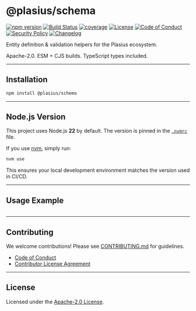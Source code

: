 # @plasius/schema

[![npm version](https://img.shields.io/npm/v/@plasius/schema.svg)](https://www.npmjs.com/package/@plasius/schema)
[![Build Status](https://img.shields.io/github/actions/workflow/status/Plasius-LTD/schema/ci.yml?branch=main&label=build&style=flat)](https://github.com/plasius/schema/actions/workflows/ci.yml)
[![coverage](https://img.shields.io/codecov/c/github/Plasius-LTD/schema)](https://codecov.io/gh/Plasius-LTD/schema)
[![License](https://img.shields.io/github/license/Plasius-LTD/schema)](./LICENSE)
[![Code of Conduct](https://img.shields.io/badge/code%20of%20conduct-yes-blue.svg)](./CODE_OF_CONDUCT.md)
[![Security Policy](https://img.shields.io/badge/security%20policy-yes-orange.svg)](./SECURITY.md)
[![Changelog](https://img.shields.io/badge/changelog-md-blue.svg)](./CHANGELOG.md)

Entity definition & validation helpers for the Plasius ecosystem.

Apache-2.0. ESM + CJS builds. TypeScript types included.

---

## Installation

```bash
npm install @plasius/schema
```

---

## Node.js Version

This project uses Node.js **22** by default. The version is pinned in the [`.nvmrc`](./.nvmrc) file.

If you use [nvm](https://github.com/nvm-sh/nvm), simply run:

```bash
nvm use
```

This ensures your local development environment matches the version used in CI/CD.

---

## Usage Example

```js

```

---

## Contributing

We welcome contributions! Please see [CONTRIBUTING.md](./CONTRIBUTING.md) for guidelines.

- [Code of Conduct](./CODE_OF_CONDUCT.md)
- [Contributor License Agreement](./legal/CLA.md)

---

## License

Licensed under the [Apache-2.0 License](./LICENSE).
